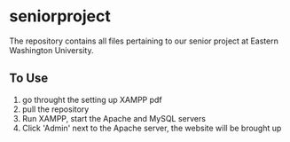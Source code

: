 # seniorproject
The repository contains all files pertaining to our senior project at Eastern Washington University.

## To Use
1. go throught the setting up XAMPP pdf
2. pull the repository
3. Run XAMPP, start the Apache and MySQL servers
4. Click 'Admin' next to the Apache server, the website will be brought up
